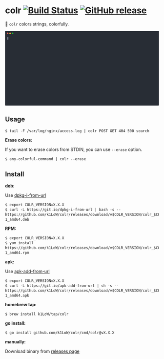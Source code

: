 # colr [![Build Status](https://github.com/k1LoW/colr/workflows/build/badge.svg)](https://github.com/k1LoW/colr/actions) [![GitHub release](https://img.shields.io/github/release/k1LoW/colr.svg)](https://github.com/k1LoW/colr/releases)

:art: `colr` colors strings, colorfully.

![screencast](doc/screencast.svg)

## Usage

``` console
$ tail -F /var/log/nginx/access.log | colr POST GET 404 500 search
```

**Erase colors:**

If you want to erase colors from STDIN, you can use `--erase` option.

``` console
$ any-colorful-command | colr --erase
```

## Install

**deb:**

Use [dpkg-i-from-url](https://github.com/k1LoW/dpkg-i-from-url)

``` console
$ export COLR_VERSION=X.X.X
$ curl -L https://git.io/dpkg-i-from-url | bash -s -- https://github.com/k1LoW/colr/releases/download/v$COLR_VERSION/colr_$COLR_VERSION-1_amd64.deb
```

**RPM:**

``` console
$ export COLR_VERSION=X.X.X
$ yum install https://github.com/k1LoW/colr/releases/download/v$COLR_VERSION/colr_$COLR_VERSION-1_amd64.rpm
```

**apk:**

Use [apk-add-from-url](https://github.com/k1LoW/apk-add-from-url)

``` console
$ export COLR_VERSION=X.X.X
$ curl -L https://git.io/apk-add-from-url | sh -s -- https://github.com/k1LoW/colr/releases/download/v$COLR_VERSION/colr_$COLR_VERSION-1_amd64.apk
```

**homebrew tap:**

```console
$ brew install k1LoW/tap/colr
```

**go install:**

```console
$ go install github.com/k1LoW/colr/cmd/colr@vX.X.X
```

**manually:**

Download binary from [releases page](https://github.com/k1LoW/colr/releases)

